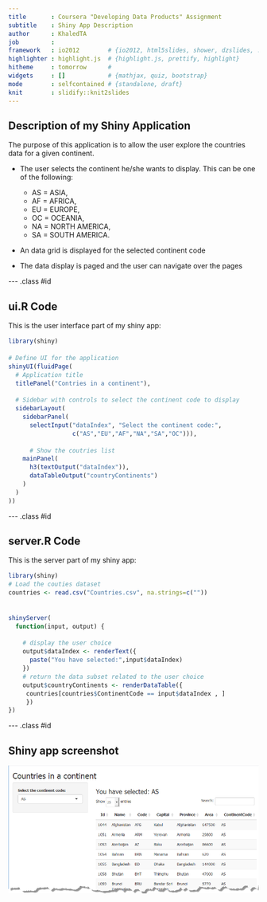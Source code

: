 ```yaml
---
title       : Coursera "Developing Data Products" Assignment
subtitle    : Shiny App Description
author      : KhaledTA
job         : 
framework   : io2012        # {io2012, html5slides, shower, dzslides, ...}
highlighter : highlight.js  # {highlight.js, prettify, highlight}
hitheme     : tomorrow      # 
widgets     : []            # {mathjax, quiz, bootstrap}
mode        : selfcontained # {standalone, draft}
knit        : slidify::knit2slides
---
```


## Description of my Shiny Application

The purpose of this application is to allow the user explore the countries data for a given continent.

- The user selects the continent he/she wants to display.
  This can be one of the following:
  - AS = ASIA, 
  - AF = AFRICA, 
  - EU = EUROPE, 
  - OC = OCEANIA, 
  - NA = NORTH AMERICA, 
  - SA = SOUTH AMERICA. 
      
- An data grid is displayed for the selected continent code  
- The data display is paged and the user can navigate over the pages 


--- .class #id 

## ui.R Code

This is the user interface part of my shiny app:


```r
library(shiny)

# Define UI for the application 
shinyUI(fluidPage(
  # Application title
  titlePanel("Contries in a continent"),
  
  # Sidebar with controls to select the continent code to display
  sidebarLayout(
    sidebarPanel(
      selectInput("dataIndex", "Select the continent code:", 
                  c("AS","EU","AF","NA","SA","OC"))),
    
      # Show the coutries list
    mainPanel(
      h3(textOutput("dataIndex")),
      dataTableOutput("countryContinents")
    )
  )
))
```

--- .class #id 

## server.R Code

This is the server part of my shiny app:


```r
library(shiny)
# Load the couties dataset
countries <- read.csv("Countries.csv", na.strings=c(""))


shinyServer(
  function(input, output) {
    
    # display the user choice
    output$dataIndex <- renderText({  
      paste("You have selected:",input$dataIndex)
    })  
    # return the data subset related to the user choice
    output$countryContinents <- renderDataTable({  
     countries[countries$ContinentCode == input$dataIndex , ] 
     })  
})
```

--- .class #id 

## Shiny app screenshot
 

![](shinyappscreenshot.png)


